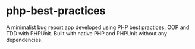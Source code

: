 # php-best-practices

A minimalist bug report app developed using PHP best practices, OOP and TDD with PHPUnit.
Built with native PHP and PHPUnit without any dependencies.
